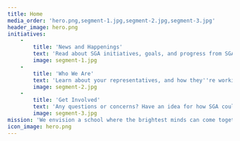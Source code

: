 ```yaml
---
title: Home
media_order: 'hero.png,segment-1.jpg,segment-2.jpg,segment-3.jpg'
header_image: hero.png
initiatives:
    -
        title: 'News and Happenings'
        text: 'Read about SGA initiatives, goals, and progress from SGA officers, as well as from other student leaders, students, and student organizations.'
        image: segment-1.jpg
    -
        title: 'Who We Are'
        text: 'Learn about your representatives, and how they''re working to advance the common agenda that SGA has set to improve your experience at TJ.'
        image: segment-2.jpg
    -
        title: 'Get Involved'
        text: 'Any questions or concerns? Have an idea for how SGA could be doing more to advocate for students? Want to get involved? Contact Us!'
        image: segment-3.jpg
mission: 'We envision a school where the brightest minds can come together to research, create, and explore, stretching beyond the limits of the classroom in expressing diverse cultures, fostering a sense of community, and creating social impact.'
icon_image: hero.png
---
```


